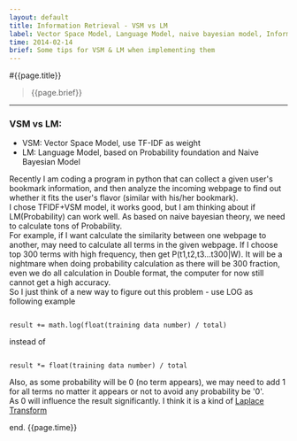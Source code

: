 ```yaml
---
layout: default
title: Information Retrieval - VSM vs LM
label: Vector Space Model, Language Model, naive bayesian model, Information Retrieval
time: 2014-02-14
brief: Some tips for VSM & LM when implementing them
---
```


#{{page.title}}
> {{page.brief}}
**************

### VSM vs LM: 
- VSM: Vector Space Model, use TF-IDF as weight  
- LM: Language Model, based on Probability foundation and Naive Bayesian Model  

Recently I am coding a program in python that can collect a given user's bookmark information, and then analyze the incoming webpage to find out whether it fits the user's flavor (similar with his/her bookmark).  
I chose TFIDF+VSM model, it works good, but I am thinking about if LM(Probability) can work well. As based on naive bayesian theory, we need to calculate tons of Probability.  
For example, if I want calculate the similarity between one webpage to another, may need to calculate all terms in the given webpage. If I choose top 300 terms with high frequency, then get P(t1,t2,t3...t300|W). It will be a nightmare when doing probability calculation as there will be 300 fraction, even we do all calculation in Double format, the computer for now still cannot get a high accuracy.  
So I just think of a new way to figure out this problem - use LOG as following example  

<code>
result += math.log(float(training data number) / total)
</code>  

instead of  

<code>
result *= float(training data number) / total
</code>

Also, as some probability will be 0 (no term appears), we may need to add 1 for all terms no matter it appears or not to avoid any probability be '0'.   
As 0 will influence the result significantly. I think it is a kind of [Laplace Transform](http://en.wikipedia.org/wiki/Laplace_transform)


end.
{{page.time}}
